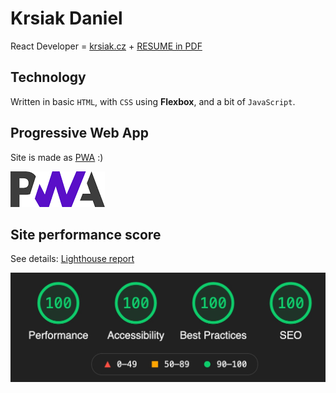 # Krsiak Daniel

React Developer = [krsiak.cz](https://krsiak.cz/) + [RESUME in PDF](https://github.com/krsiakdaniel/krsiak/blob/master/daniel_krsiak_resume.pdf)

## Technology

Written in basic `HTML`, with `CSS` using **Flexbox**, and a bit of `JavaScript`.

## Progressive Web App

Site is made as [PWA](https://web.dev/progressive-web-apps/) :)

![pwa](pwa.png)

## Site performance score

See details: [Lighthouse report](https://lighthouse-dot-webdotdevsite.appspot.com//lh/html?url=https%3A%2F%2Fkrsiak.cz%2F)

![score](score.png)
